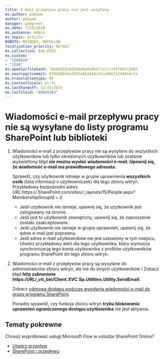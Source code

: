 ```yaml
---
title: E-mail przepływu pracy nie jest wysyłany
ms.author: pebaum
author: pebaum
manager: pamgreen
ms.date: 7/25/2019
ms.audience: Admin
ms.topic: article
ROBOTS: NOINDEX, NOFOLLOW
localization_priority: Normal
ms.collection: Adm_O365
ms.custom:
- "5200020"
- "1586"
ms.openlocfilehash: 76b64323c9d34d49e9c6bd77c2cc7eff6d7c5402
ms.sourcegitcommit: 0f0186044a3597e42ad14c32ca58e7224344dcfa
ms.translationtype: MT
ms.contentlocale: pl-PL
ms.lasthandoff: 12/15/2019
ms.locfileid: "40049383"
---
```

# <a name="workflow-email-is-not-being-sent-for-a-sharepoint-list-or-library"></a>Wiadomości e-mail przepływu pracy nie są wysyłane do listy programu SharePoint lub biblioteki

1. Wiadomości e-mail z przepływów pracy nie są wysyłane do wszystkich użytkowników lub tylko określonych użytkowników lub zostanie wyświetlony błąd **nie można wysłać wiadomości e-mail. Upewnij się, że wiadomość e-mail ma prawidłowego adresata**.

    Sprawdź, czy użytkownik istnieje w grupie uprawnienia **wszystkich osób** (lista informacji o użytkowniczek) dla tego zbioru witryn.  Przykładowy bezpośredni adres URL:<tenant>https://.<sitename>SharePoint.com/sites//_layouts/15/People.aspx? MembershipGroupId = 0

    - Jeśli użytkownik nie istnieje, upewnij się, że użytkownik jest zalogowany na stronie. 
    - Jeśli jest to użytkownik zewnętrzny, upewnij się, że zaproszenie zostało zaakceptowane.
    - Jeśli użytkownik nie istnieje w grupie uprawnień, upewnij się, że adres e-mail jest poprawny.
    - Jeśli adres e-mail użytkowników nie jest ustawiony w tym miejscu, Utwórz przykładowy alert dla tego użytkownika, który wymusza synchronizację tego konta użytkownika z profilów użytkowników programu SharePoint do tego zbioru witryn.
 
2. Wiadomości e-mail z przepływów pracy są wysyłane do administratorów zbioru witryn, ale nie do innych użytkowników i Zobacz błąd **http zabronione <span>https:</span>/URL/_vti_bin/Client.XVC.Sp.Utilities.Utility.SendEmail**.
 

    Zobacz [odmowa dostępu podczas wysyłania wiadomości e-mail do grupy programu SharePoint](https://docs.microsoft.com/sharepoint/support/sharing-and-permissions/access-denied-when-send-an-email-to-groups).

    Ponadto sprawdź, czy funkcja zbioru witryn **trybu blokowania uprawnień ograniczonego dostępu użytkownika** nie jest aktywna.


## <a name="related-topics"></a>Tematy pokrewne
Chcesz wypróbować usługi Microsoft Flow w usłudze SharePoint Online?
- [Utwórz przepływ](https://support.office.com/article/Create-a-flow-for-a-list-or-library-in-SharePoint-Online-or-OneDrive-for-Business-a9c3e03b-0654-46af-a254-20252e580d01) 
- [SharePoint i przepływu](https://flow.microsoft.com/blog/sharepoint-and-flow/) 


